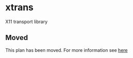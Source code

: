 # xtrans

X11 transport library

## Moved

This plan has been moved. For more information see [here](https://github.com/habitat-sh/core-plans#additional-plans)
